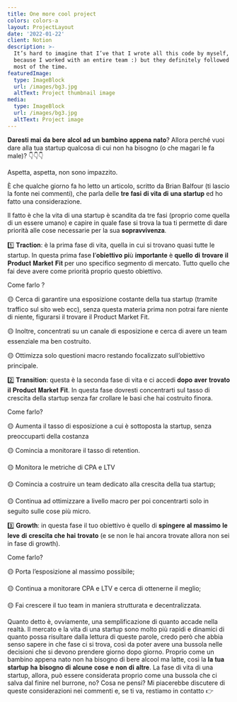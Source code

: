 ```yaml
---
title: One more cool project
colors: colors-a
layout: ProjectLayout
date: '2022-01-22'
client: Notion
description: >-
  It’s hard to imagine that I’ve that I wrote all this code by myself, probably
  because I worked with an entire team :) but they definitely followed my lead
  most of the time.
featuredImage:
  type: ImageBlock
  url: /images/bg3.jpg
  altText: Project thumbnail image
media:
  type: ImageBlock
  url: /images/bg3.jpg
  altText: Project image
---
```

𝐃𝐚𝐫𝐞𝐬𝐭𝐢 𝐦𝐚𝐢 𝐝𝐚 𝐛𝐞𝐫𝐞 𝐚𝐥𝐜𝐨𝐥 𝐚𝐝 𝐮𝐧 𝐛𝐚𝐦𝐛𝐢𝐧𝐨 𝐚𝐩𝐩𝐞𝐧𝐚 𝐧𝐚𝐭𝐨? Allora perché vuoi dare alla tua startup qualcosa di cui non ha bisogno (o che magari le fa male)? 👇👇👇

Aspetta, aspetta, non sono impazzito. 

È che qualche giorno fa ho letto un articolo, scritto da Brian Balfour (ti lascio la fonte nei commenti), che parla delle 𝐭𝐫𝐞 𝐟𝐚𝐬𝐢 𝐝𝐢 𝐯𝐢𝐭𝐚 𝐝𝐢 𝐮𝐧𝐚 𝐬𝐭𝐚𝐫𝐭𝐮𝐩 ed ho fatto una considerazione.

Il fatto è che la vita di una startup è scandita da tre fasi (proprio come quella di un essere umano) e capire in quale fase si trova la tua ti permette di dare priorità alle cose necessarie per la sua 𝐬𝐨𝐩𝐫𝐚𝐯𝐯𝐢𝐯𝐞𝐧𝐳𝐚.

1️⃣ 𝐓𝐫𝐚𝐜𝐭𝐢𝐨𝐧: è la prima fase di vita, quella in cui si trovano quasi tutte le startup. In questa prima fase 𝐥’𝐨𝐛𝐢𝐞𝐭𝐭𝐢𝐯𝐨 𝐩𝐢ù 𝐢𝐦𝐩𝐨𝐫𝐭𝐚𝐧𝐭𝐞 è 𝐪𝐮𝐞𝐥𝐥𝐨 𝐝𝐢 𝐭𝐫𝐨𝐯𝐚𝐫𝐞 𝐢𝐥 𝐏𝐫𝐨𝐝𝐮𝐜𝐭 𝐌𝐚𝐫𝐤𝐞𝐭 𝐅𝐢𝐭 per uno specifico segmento di mercato. Tutto quello che fai deve avere come priorità proprio questo obiettivo.

Come farlo ?

🟡 Cerca di garantire una esposizione costante della tua startup (tramite traffico sul sito web ecc), senza questa materia prima non potrai fare niente di niente, figurarsi il trovare il Product Market Fit.

🟡 Inoltre, concentrati su un canale di esposizione e cerca di avere un team essenziale ma ben costruito.

🟡 Ottimizza solo questioni macro restando focalizzato sull’obiettivo principale.

2️⃣ 𝐓𝐫𝐚𝐧𝐬𝐢𝐭𝐢𝐨𝐧: questa è la seconda fase di vita e ci accedi 𝐝𝐨𝐩𝐨 𝐚𝐯𝐞𝐫 𝐭𝐫𝐨𝐯𝐚𝐭𝐨 𝐢𝐥 𝐏𝐫𝐨𝐝𝐮𝐜𝐭 𝐌𝐚𝐫𝐤𝐞𝐭 𝐅𝐢𝐭. In questa fase dovresti concentrarti sul tasso di crescita della startup senza far crollare le basi che hai costruito finora.

Come farlo?

🟡 Aumenta il tasso di esposizione a cui è sottoposta la startup, senza preoccuparti della costanza

🟡 Comincia a monitorare il tasso di retention.

🟡 Monitora le metriche di CPA e LTV

🟡 Comincia a costruire un team dedicato alla crescita della tua startup;

🟡 Continua ad ottimizzare a livello macro per poi concentrarti solo in seguito sulle cose più micro.

3️⃣ 𝐆𝐫𝐨𝐰𝐭𝐡: in questa fase il tuo obiettivo è quello di 𝐬𝐩𝐢𝐧𝐠𝐞𝐫𝐞 𝐚𝐥 𝐦𝐚𝐬𝐬𝐢𝐦𝐨 𝐥𝐞 𝐥𝐞𝐯𝐞 𝐝𝐢 𝐜𝐫𝐞𝐬𝐜𝐢𝐭𝐚 𝐜𝐡𝐞 𝐡𝐚𝐢 𝐭𝐫𝐨𝐯𝐚𝐭𝐨 (e se non le hai ancora trovate allora non sei in fase di growth).

Come farlo?

🟡 Porta l’esposizione al massimo possibile;

🟡 Continua a monitorare CPA e LTV e cerca di ottenerne il meglio;

🟡 Fai crescere il tuo team in maniera strutturata e decentralizzata.

Quanto detto è, ovviamente, una semplificazione di quanto accade nella realtà. Il mercato e la vita di una startup sono molto più rapidi e dinamici di quanto possa risultare dalla lettura di queste parole, credo però che abbia senso sapere in che fase ci si trova, così da poter avere una bussola nelle decisioni che si devono prendere giorno dopo giorno. Proprio come un bambino appena nato non ha bisogno di bere alcool ma latte, così la 𝐥𝐚 𝐭𝐮𝐚 𝐬𝐭𝐚𝐫𝐭𝐮𝐩 𝐡𝐚 𝐛𝐢𝐬𝐨𝐠𝐧𝐨 𝐝𝐢 𝐚𝐥𝐜𝐮𝐧𝐞 𝐜𝐨𝐬𝐞 𝐞 𝐧𝐨𝐧 𝐝𝐢 𝐚𝐥𝐭𝐫𝐞. La fase di vita di una startup, allora, può essere considerata proprio come una bussola che ci salva dal finire nel burrone, no? Cosa ne pensi? Mi piacerebbe discutere di queste considerazioni nei commenti e, se ti va, restiamo in contatto 👉

